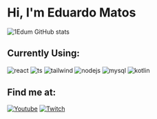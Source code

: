 # Hi, I'm Eduardo Matos

![1Edum GitHub stats](https://github-readme-stats.vercel.app/api?username=1edum&show_icons=true&theme=radical)

## Currently Using:

<div style="display: inline_block">
  <img align="center" alt="react" src="https://img.shields.io/badge/React-20232A?style=for-the-badge&logo=react&logoColor=61DAFB" />
  <img align="center" alt="ts" src="https://img.shields.io/badge/TypeScript-007ACC?style=for-the-badge&logo=typescript&logoColor=white" />
  <img align="center" alt="tailwind" src="https://img.shields.io/badge/Tailwind_CSS-38B2AC?style=for-the-badge&logo=tailwind-css&logoColor=white" />
  <img align="center" alt="nodejs" src="https://img.shields.io/badge/Node.js-43853D?style=for-the-badge&logo=node.js&logoColor=white" />
  <img align="center" alt="mysql" src="https://img.shields.io/badge/Kotlin-0095D5?&style=for-the-badge&logo=kotlin&logoColor=white" />
  <img align="center" alt="kotlin" src="https://img.shields.io/badge/MySQL-00000F?style=for-the-badge&logo=mysql&logoColor=white" />
</div>

## Find me at:

[![Youtube](https://img.shields.io/badge/YouTube-FF0000?style=for-the-badge&logo=youtube&logoColor=white)](https://www.youtube.com/@edum9001/featured)
[![Twitch](https://img.shields.io/badge/Twitch-9146FF?style=for-the-badge&logo=twitch&logoColor=white)](https://www.twitch.tv/1edum)



